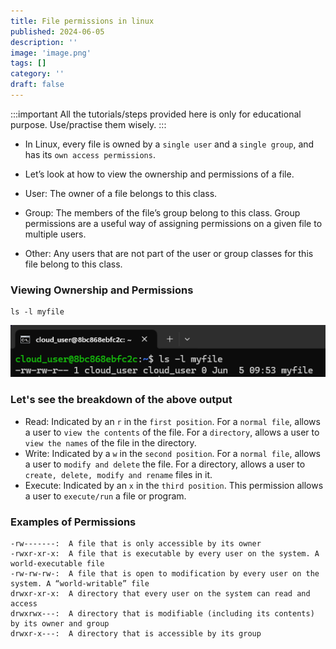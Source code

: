 ```yaml
---
title: File permissions in linux
published: 2024-06-05
description: ''
image: 'image.png'
tags: []
category: ''
draft: false 
---
```

:::important
All the tutorials/steps provided here is only for educational purpose. Use/practise them wisely.
:::

- In Linux, every file is owned by a `single user` and a `single group`, and has its `own access permissions`.
- Let’s look at how to view the ownership and permissions of a file.

- User: The owner of a file belongs to this class.
- Group: The members of the file’s group belong to this class. Group permissions are a useful way of assigning permissions on a given file to multiple users.
- Other: Any users that are not part of the user or group classes for this file belong to this class.

### Viewing Ownership and Permissions
```shell
ls -l myfile
```
![alt text](image-1.png)

### Let's see the breakdown of the above output

- Read: Indicated by an `r` in the `first position`. For a `normal file`, allows a user to `view the contents` of the file. For a `directory`, allows a user to `view the names` of the file in the directory.
- Write: Indicated by a `w` in the `second position`. For a `normal file`, allows a user to `modify and delete` the file. For a directory, allows a user to `create, delete, modify and rename` files in it.
- Execute: Indicated by an `x` in the `third position`. This permission allows a user to `execute/run` a file or program. 

### Examples of Permissions
```shell
-rw-------:  A file that is only accessible by its owner
-rwxr-xr-x:  A file that is executable by every user on the system. A world-executable file
-rw-rw-rw-:  A file that is open to modification by every user on the system. A “world-writable” file
drwxr-xr-x:  A directory that every user on the system can read and access
drwxrwx---:  A directory that is modifiable (including its contents) by its owner and group
drwxr-x---:  A directory that is accessible by its group
```